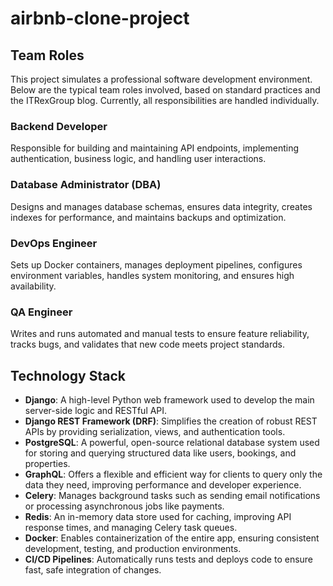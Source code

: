 # airbnb-clone-project
## Team Roles

This project simulates a professional software development environment. Below are the typical team roles involved, based on standard practices and the ITRexGroup blog. Currently, all responsibilities are handled individually.

###  Backend Developer  
Responsible for building and maintaining API endpoints, implementing authentication, business logic, and handling user interactions.

###  Database Administrator (DBA)  
Designs and manages database schemas, ensures data integrity, creates indexes for performance, and maintains backups and optimization.

###  DevOps Engineer  
Sets up Docker containers, manages deployment pipelines, configures environment variables, handles system monitoring, and ensures high availability.

###  QA Engineer  
Writes and runs automated and manual tests to ensure feature reliability, tracks bugs, and validates that new code meets project standards.

##  Technology Stack

- **Django**: A high-level Python web framework used to develop the main server-side logic and RESTful API.
- **Django REST Framework (DRF)**: Simplifies the creation of robust REST APIs by providing serialization, views, and authentication tools.
- **PostgreSQL**: A powerful, open-source relational database system used for storing and querying structured data like users, bookings, and properties.
- **GraphQL**: Offers a flexible and efficient way for clients to query only the data they need, improving performance and developer experience.
- **Celery**: Manages background tasks such as sending email notifications or processing asynchronous jobs like payments.
- **Redis**: An in-memory data store used for caching, improving API response times, and managing Celery task queues.
- **Docker**: Enables containerization of the entire app, ensuring consistent development, testing, and production environments.
- **CI/CD Pipelines**: Automatically runs tests and deploys code to ensure fast, safe integration of changes.


